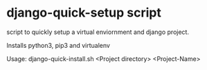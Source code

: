 # django-quick-setup script
script to quickly setup a virtual enviornment and django project. 

Installs python3, pip3 and virtualenv


Usage: django-quick-install.sh \<Project directory\> \<Project-Name\>
